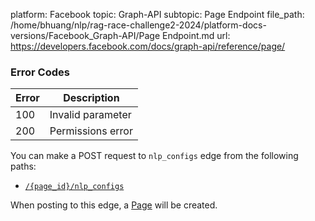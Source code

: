 platform: Facebook
topic: Graph-API
subtopic: Page Endpoint
file_path: /home/bhuang/nlp/rag-race-challenge2-2024/platform-docs-versions/Facebook_Graph-API/Page Endpoint.md
url: https://developers.facebook.com/docs/graph-api/reference/page/

### Error Codes

| Error | Description |
| --- | --- |
| 100 | Invalid parameter |
| 200 | Permissions error |

You can make a POST request to `nlp_configs` edge from the following paths:

* [`/{page_id}/nlp_configs`](https://developers.facebook.com/docs/graph-api/reference/page/nlp_configs/)

When posting to this edge, a [Page](https://developers.facebook.com/docs/graph-api/reference/page/) will be created.